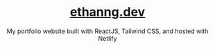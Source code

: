 <h1 align="center"><a href="ethanng.dev" target="_blank">ethanng.dev</a></h1>

<p align="center">
  My portfolio website built with ReactJS, Tailwind CSS, and hosted with Netlify
</p>
